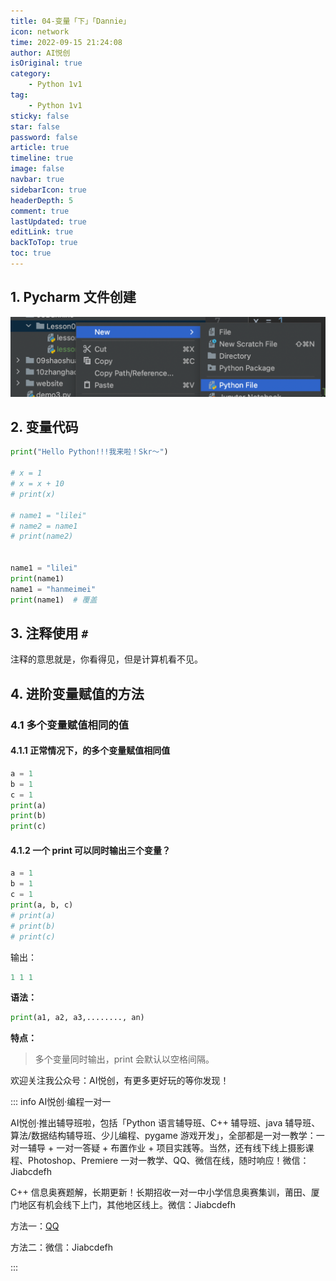 ```yaml
---
title: 04-变量「下」「Dannie」
icon: network
time: 2022-09-15 21:24:08
author: AI悦创
isOriginal: true
category: 
    - Python 1v1
tag:
    - Python 1v1
sticky: false
star: false
password: false
article: true
timeline: true
image: false
navbar: true
sidebarIcon: true
headerDepth: 5
comment: true
lastUpdated: true
editLink: true
backToTop: true
toc: true
---
```


## 1. Pycharm 文件创建

![image-20220915220044572](./05.assets/image-20220915220044572.png)

## 2. 变量代码

```python
print("Hello Python!!!我来啦！Skr～")

# x = 1
# x = x + 10
# print(x)

# name1 = "lilei"
# name2 = name1
# print(name2)


name1 = "lilei"
print(name1)
name1 = "hanmeimei"
print(name1)  # 覆盖
```

## 3. 注释使用 `#`

注释的意思就是，你看得见，但是计算机看不见。

## 4. 进阶变量赋值的方法

### 4.1 多个变量赋值相同的值

#### 4.1.1 正常情况下，的多个变量赋值相同值

```python
a = 1
b = 1
c = 1
print(a)
print(b)
print(c)
```

#### 4.1.2 一个 print 可以同时输出三个变量？

```python
a = 1
b = 1
c = 1
print(a, b, c)
# print(a)
# print(b)
# print(c)
```

输出：

```python
1 1 1
```

**语法：**

```python
print(a1, a2, a3,........, an)
```

**特点：**

> 多个变量同时输出，print 会默认以空格间隔。













欢迎关注我公众号：AI悦创，有更多更好玩的等你发现！

::: info AI悦创·编程一对一

AI悦创·推出辅导班啦，包括「Python 语言辅导班、C++ 辅导班、java 辅导班、算法/数据结构辅导班、少儿编程、pygame 游戏开发」，全部都是一对一教学：一对一辅导 + 一对一答疑 + 布置作业 + 项目实践等。当然，还有线下线上摄影课程、Photoshop、Premiere 一对一教学、QQ、微信在线，随时响应！微信：Jiabcdefh

C++ 信息奥赛题解，长期更新！长期招收一对一中小学信息奥赛集训，莆田、厦门地区有机会线下上门，其他地区线上。微信：Jiabcdefh

方法一：[QQ](http://wpa.qq.com/msgrd?v=3&uin=1432803776&site=qq&menu=yes)

方法二：微信：Jiabcdefh

:::
